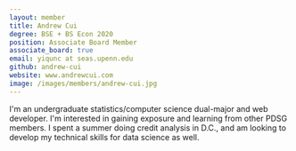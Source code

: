 ```yaml
---
layout: member
title: Andrew Cui
degree: BSE + BS Econ 2020
position: Associate Board Member
associate_board: true
email: yiqunc at seas.upenn.edu
github: andrew-cui
website: www.andrewcui.com
image: /images/members/andrew-cui.jpg
---
```

I'm an undergraduate statistics/computer science dual-major and web developer. I'm interested in gaining exposure and learning from other PDSG members. I spent a summer doing credit analysis in D.C., and am looking to develop my technical skills for data science as well.
